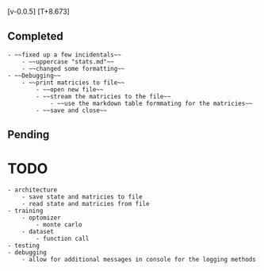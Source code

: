 [v-0.0.5]
[T+8.673]

## Completed
    - ~~fixed up a few incidentals~~
        - ~~uppercase "stats.md"~~
        - ~~changed some formatting~~
    - ~~Debugging~~
        - ~~print matricies to file~~
            - ~~open new file~~
            - ~~stream the matricies to the file~~
                - ~~use the markdown table formmating for the matricies~~
            - ~~save and close~~

## Pending

# TODO
    - architecture
        - save state and matricies to file
        - read state and matricies from file
    - training
        - optomizer
            - monte carlo
        - dataset
            - function call
    - testing
    - debugging
        - allow for additional messages in console for the logging methods
